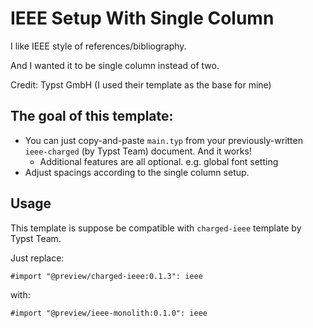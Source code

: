 # IEEE Setup With Single Column

I like IEEE style of references/bibliography.

And I wanted it to be single column instead of two.

Credit: Typst GmbH (I used their template as the base for mine)

## The goal of this template:
- You can just copy-and-paste `main.typ` from your previously-written `ieee-charged` (by Typst Team) document. And it works!
    - Additional features are all optional. e.g. global font setting
- Adjust spacings according to the single column setup.


## Usage
This template is suppose be compatible with `charged-ieee` template by Typst Team. 

Just replace: 
```
#import "@preview/charged-ieee:0.1.3": ieee

```
with: 
```
#import "@preview/ieee-monolith:0.1.0": ieee
```